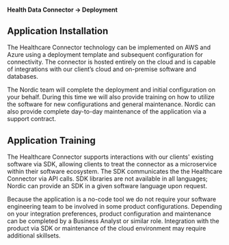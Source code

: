 #### Health Data Connector -> Deployment

## Application Installation

The Healthcare Connector technology can be implemented on AWS and Azure using a deployment template and subsequent configuration for connectivity. The connector is hosted entirely on the cloud and is capable of integrations with our client’s cloud and on-premise software and databases.

The Nordic team will complete the deployment and initial configuration on your behalf. During this time we will also provide training on how to utilize the software for new configurations and general maintenance. Nordic can also provide complete day-to-day maintenance of the application via a support contract.

## Application Training

The Healthcare Connector supports interactions with our clients' existing software via SDK, allowing clients to treat the connector as a microservice within their software ecosystem. The SDK communicates the the Healthcare Connector via API calls. SDK libraries are not available in all languages; Nordic can provide an SDK in a given software language upon request.

Because the application is a no-code tool we do not require your software engineering team to be involved in some product configurations. Depending on your integration preferences, product configuration and maintenance can be completed by a Business Analyst or similar role. Integration with the product via SDK or maintenance of the cloud environment may require additional skillsets.